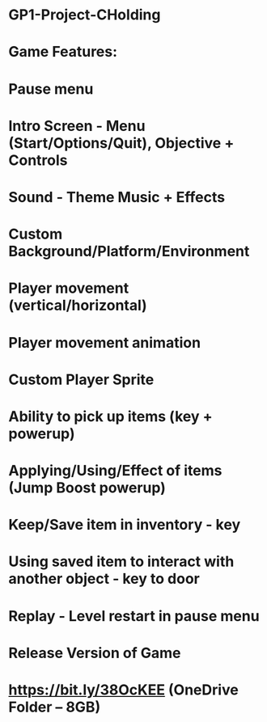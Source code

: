 # GP1-Project-CHolding
#
# Game Features:
#   Pause menu
#   Intro Screen - Menu (Start/Options/Quit), Objective + Controls
#   Sound - Theme Music + Effects
#   Custom Background/Platform/Environment
#   Player movement (vertical/horizontal)
#   Player movement animation
#   Custom Player Sprite
#   Ability to pick up items (key + powerup)
#   Applying/Using/Effect of items (Jump Boost powerup)
#   Keep/Save item in inventory - key
#   Using saved item to interact with another object - key to door
#   Replay - Level restart in pause menu
#
# Release Version of Game
# https://bit.ly/38OcKEE (OneDrive Folder – 8GB)
